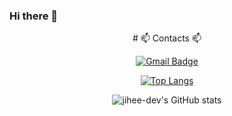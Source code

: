 ### Hi there 👋
<div align="center">
# 📫 Contacts 📫

  [![Gmail Badge](https://img.shields.io/badge/Gmail-d14836?style=flat-square&logo=Gmail&logoColor=white&link=mailto:jihee.dev@gmail.com)](mailto:jihee.dev@gmail.com)
  <!--
  [![Facebook Badge](https://img.shields.io/badge/Facebook-1877f2?style=flat-square&logo=Facebook&logoColor=white&link=https://www.facebook.com/profile.php?id=100006293478357)](https://www.facebook.com/profile.php?id=100006293478357)
  [![Instagram Badge](https://img.shields.io/badge/Instagram-e4405f?style=flat-square&logo=Instagram&logoColor=white&link=https://www.instagram.com/plat_67/)](https://www.instagram.com/plat_67/)
  -->

   
   
   
  [![Top Langs](https://github-readme-stats.vercel.app/api/top-langs/?username=jihee-dev&layout=compact)](https://github.com/anuraghazra/github-readme-stats)

   
   
   
  ![jihee-dev's GitHub stats](https://github-readme-stats.vercel.app/api?username=jihee-dev&count_private=true&show_icons=true&theme=onedark)

</div>


<!--
**jihee-dev/jihee-dev** is a ✨ _special_ ✨ repository because its `README.md` (this file) appears on your GitHub profile.

Here are some ideas to get you started:

- 🔭 I’m currently working on ...
- 🌱 I’m currently learning ...
- 👯 I’m looking to collaborate on ...
- 🤔 I’m looking for help with ...
- 💬 Ask me about ...
- 📫 How to reach me: ...
- 😄 Pronouns: ...
- ⚡ Fun fact: ...
-->
